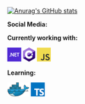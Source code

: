 [![Anurag's GitHub stats](https://github-readme-stats.vercel.app/api?username=transhumanity-adept&hide=stars&show_icons=true&&theme=tokyonight)](https://github.com/anuraghazra/github-readme-stats)

**Social Media:**

**Currently working with:**

<a href="https://dotnet.microsoft.com/" title="dotNet"><img src="icons/dotnet.png" /></a>
<a href="http://csharp.net/" title="C#"><img src="icons/csharp.png" /></a>
<a href="https://en.wikipedia.org/wiki/JavaScript" title="JavaScript"><img src="icons/javascript.png" /></a>

**Learning:**

<a href="https://www.docker.com/" title="Docker"><img src="icons/docker.png" /></a>
<a href="https://www.typescriptlang.org/" title="TypeScript"><img src="icons/typescript.png" /></a>

